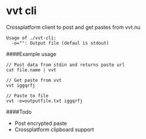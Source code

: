 vvt cli
=======
Crossplatform client to post and get pastes from vvt.nu

```
Usage of ./vvt-cli:
  -o="": Output file (defaul is stdout)
```

####Example usage
```
// Post data from stdin and returns paste url
cat file.name | vvt

// Get paste from vvt
vvt iggqrfj

// Paste to file
vvt -o=outputfile.txt iggqrfj
```

####Todo
* Post encrypted paste
* Crossplatform clipboard support
